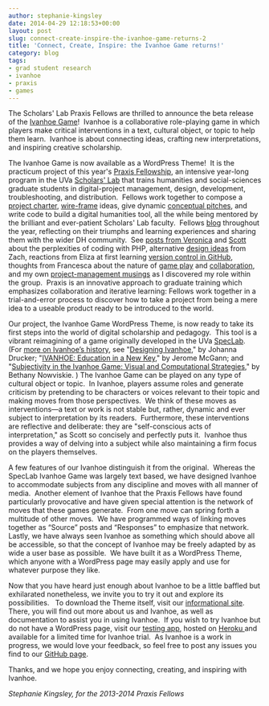 ```yaml
---
author: stephanie-kingsley
date: 2014-04-29 12:18:53+00:00
layout: post
slug: connect-create-inspire-the-ivanhoe-game-returns-2
title: 'Connect, Create, Inspire: the Ivanhoe Game returns!'
category: blog
tags:
- grad student research
- ivanhoe
- praxis
- games
---
```


The Scholars' Lab Praxis Fellows are thrilled to announce the beta release of the [Ivanhoe Game](http://ivanhoe.scholarslab.org/)!  Ivanhoe is a collaborative role-playing game in which players make critical interventions in a text, cultural object, or topic to help them learn.  Ivanhoe is about connecting ideas, crafting new interpretations, and inspiring creative scholarship.

The Ivanhoe Game is now available as a WordPress Theme!  It is the practicum project of this year's [Praxis Fellowship](https://praxis.scholarslab.org/), an intensive year-long program in the UVa [Scholars' Lab](https://scholarslab.org/) that trains humanities and social-sciences graduate students in digital-project management, design, development, troubleshooting, and distribution.  Fellows work together to compose a [project charter](https://praxis.scholarslab.org/charter), [wire-frame](https://praxis.scholarslab.org/topics/wireframes/) ideas, give dynamic [conceptual pitches](https://scholarslab.org/grad-student-research/two-ivanhoes-one-direction/), and write code to build a digital humanities tool, all the while being mentored by the brilliant and ever-patient Scholars' Lab faculty.  Fellows [blog](https://praxis.scholarslab.org/) throughout the year, reflecting on their triumphs and learning experiences and sharing them with the wider DH community.  See [posts from Veronica](https://scholarslab.org/grad-student-research/foreign-languages-and-ivanhoe-progress/) and [Scott](https://scholarslab.org/grad-student-research/more-better-breaking/) about the perplexities of coding with PHP, alternative [design ideas](https://scholarslab.org/digital-humanities/an-ivanhoe-design-idea/) from Zach, reactions from Eliza at first learning [version control in GitHub](https://scholarslab.org/grad-student-research/praxis-holidays/), thoughts from Francesca about the nature of [game play](https://scholarslab.org/grad-student-research/are-we-gaming-or-just-simulating/) and [collaboration](https://scholarslab.org/grad-student-research/forming-norming-storming-performing/), and my own [project-management musings](https://scholarslab.org/uncategorized/digest-4-on-managing-projects-not-people-reflections-after-a-project-management-crisis/) as I discovered my role within the group.  Praxis is an innovative approach to graduate training which emphasizes collaboration and iterative learning: Fellows work together in a trial-and-error process to discover how to take a project from being a mere idea to a useable product ready to be introduced to the world.

Our project, the Ivanhoe Game WordPress Theme, is now ready to take its first steps into the world of digital scholarship and pedagogy.  This tool is a vibrant reimagining of a game originally developed in the UVa [SpecLab](http://books.google.com/books/about/SpecLab.html?id=VPXCk396uPYC).  (For [more on Ivanhoe’s history](http://www.ivanhoegame.org/?page_id=21), see "[Designing Ivanhoe](http://texttechnology.mcmaster.ca/pdf/vol12_2_03.pdf)," by Johanna Drucker; "[IVANHOE: Education in a New Key](http://www.rc.umd.edu/pedagogies/commons/innovations/IVANHOE.html)," by Jerome McGann; and "[Subjectivity in the Ivanhoe Game: Visual and Computational Strategies](http://texttechnology.mcmaster.ca/pdf/vol12_2_05.pdf)," by Bethany Nowviskie. ) The Ivanhoe Game can be played on any type of cultural object or topic.  In Ivanhoe, players assume roles and generate criticism by pretending to be characters or voices relevant to their topic and making moves from those perspectives.  We think of these moves as interventions&mdash;a text or work is not stable but, rather, dynamic and ever subject to interpretation by its readers.  Furthermore, these interventions are reflective and deliberate: they are "self-conscious acts of interpretation," as Scott so concisely and perfectly puts it.  Ivanhoe thus provides a way of delving into a subject while also maintaining a firm focus on the players themselves.

A few features of our Ivanhoe distinguish it from the original.  Whereas the SpecLab Ivanhoe Game was largely text based, we have designed Ivanhoe to accommodate subjects from any discipline and moves with all manner of media.  Another element of Ivanhoe that the Praxis Fellows have found particularly provocative and have given special attention is the network of moves that these games generate.  From one move can spring forth a multitude of other moves.  We have programmed ways of linking moves together as “Source” posts and “Responses” to emphasize that network.  Lastly, we have always seen Ivanhoe as something which should above all be accessible, so that the concept of Ivanhoe may be freely adapted by as wide a user base as possible.  We have built it as a WordPress Theme, which anyone with a WordPress page may easily apply and use for whatever purpose they like.

Now that you have heard just enough about Ivanhoe to be a little baffled but exhilarated nonetheless, we invite you to try it out and explore its possibilities.   To download the Theme itself, visit our [informational site](http://ivanhoe.scholarslab.org/).  There, you will find out more about us and Ivanhoe, as well as documentation to assist you in using Ivanhoe.  If you wish to try Ivanhoe but do not have a WordPress page, visit our [testing app](http://ivanhoe-testing.herokuapp.com/), hosted on [Heroku ](https://www.heroku.com/)and available for a limited time for Ivanhoe trial.  As Ivanhoe is a work in progress, we would love your feedback, so feel free to post any issues you find to our [GitHub page](https://github.com/scholarslab/ivanhoe/issues?state=open).

Thanks, and we hope you enjoy connecting, creating, and inspiring with Ivanhoe.

_Stephanie Kingsley, for the 2013-2014 Praxis Fellows_
